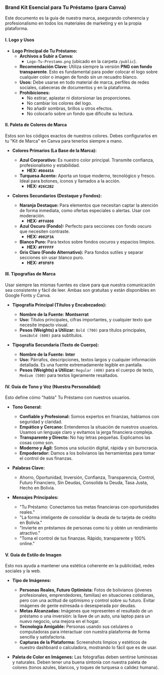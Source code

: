 ### **Brand Kit Esencial para Tu Préstamo (para Canva)**

Este documento es la guía de nuestra marca, asegurando coherencia y profesionalismo en todos los materiales de marketing y en la propia plataforma.

#### **I. Logo y Usos**

*   **Logo Principal de Tu Préstamo:**
    *   **Archivos a Subir a Canva:**
        *   `Logo-Tu-Prestamo.png` (ubicado en la carpeta `/public`).
    *   **Recomendación Clave:** Utiliza siempre la versión **PNG con fondo transparente**. Esto es fundamental para poder colocar el logo sobre cualquier color o imagen de fondo sin un recuadro blanco.
    *   **Usos:** Debe usarse en todo material de marca, perfiles de redes sociales, cabeceras de documentos y en la plataforma.
    *   **Prohibiciones:**
        *   No estirar, aplastar ni distorsionar las proporciones.
        *   No cambiar los colores del logo.
        *   No añadir sombras, brillos u otros efectos.
        *   No colocarlo sobre un fondo que dificulte su lectura.

#### **II. Paleta de Colores de Marca**

Estos son los códigos exactos de nuestros colores. Debes configurarlos en tu "Kit de Marca" en Canva para tenerlos siempre a mano.

*   **Colores Primarios (La Base de la Marca):**
    *   **Azul Corporativo:** Es nuestro color principal. Transmite confianza, profesionalismo y estabilidad.
        *   **HEX: `#00445A`**
    *   **Turquesa Acento:** Aporta un toque moderno, tecnológico y fresco. Ideal para botones, íconos y llamados a la acción.
        *   **HEX: `#26C2B2`**

*   **Colores Secundarios (Destaque y Fondos):**
    *   **Naranja Destaque:** Para elementos que necesitan captar la atención de forma inmediata, como ofertas especiales o alertas. Usar con moderación.
        *   **HEX: `#FFA800`**
    *   **Azul Oscuro (Fondo):** Perfecto para secciones con fondo oscuro que necesiten contraste.
        *   **HEX: `#002F3A`**
    *   **Blanco Puro:** Para textos sobre fondos oscuros y espacios limpios.
        *   **HEX: `#FFFFFF`**
    *   **Gris Claro (Fondo Alternativo):** Para fondos sutiles y separar secciones sin usar blanco puro.
        *   **HEX: `#F8F8F8`**

#### **III. Tipografías de Marca**

Usar siempre las mismas fuentes es clave para que nuestra comunicación sea consistente y fácil de leer. Ambas son gratuitas y están disponibles en Google Fonts y Canva.

*   **Tipografía Principal (Títulos y Encabezados):**
    *   **Nombre de la Fuente:** **Montserrat**
    *   **Uso:** Títulos principales, cifras importantes, y cualquier texto que necesite impacto visual.
    *   **Pesos (Weights) a Utilizar:** `Bold (700)` para títulos principales, `SemiBold (600)` para subtítulos.

*   **Tipografía Secundaria (Texto de Cuerpo):**
    *   **Nombre de la Fuente:** **Inter**
    *   **Uso:** Párrafos, descripciones, textos largos y cualquier información detallada. Es una fuente extremadamente legible en pantalla.
    *   **Pesos (Weights) a Utilizar:** `Regular (400)` para el cuerpo de texto, `Medium (500)` para textos ligeramente resaltados.

#### **IV. Guía de Tono y Voz (Nuestra Personalidad)**

Esto define cómo "habla" Tu Préstamo con nuestros usuarios.

*   **Tono General:**
    *   **Confiable y Profesional:** Somos expertos en finanzas, hablamos con seguridad y claridad.
    *   **Empático y Cercano:** Entendemos la situación de nuestros usuarios. Usamos un lenguaje claro y evitamos la jerga financiera compleja.
    *   **Transparente y Directo:** No hay letras pequeñas. Explicamos las cosas como son.
    *   **Moderno y Ágil:** Somos una solución digital, rápida y sin burocracia.
    *   **Empoderador:** Damos a los bolivianos las herramientas para tomar el control de sus finanzas.

*   **Palabras Clave:**
    *   Ahorro, Oportunidad, Inversión, Confianza, Transparencia, Control, Futuro Financiero, Sin Deudas, Consolida tu Deuda, Tasa Justa, Hecho en Bolivia.

*   **Mensajes Principales:**
    *   "Tu Préstamo: Conectamos tus metas financieras con oportunidades reales."
    *   "La forma inteligente de consolidar la deuda de tu tarjeta de crédito en Bolivia."
    *   "Invierte en préstamos de personas como tú y obtén un rendimiento atractivo."
    *   "Toma el control de tus finanzas. Rápido, transparente y 100% online."

#### **V. Guía de Estilo de Imagen**

Esto nos ayuda a mantener una estética coherente en la publicidad, redes sociales y la web.

*   **Tipo de Imágenes:**
    *   **Personas Reales, Futuro Optimista:** Fotos de bolivianos (jóvenes profesionales, emprendedores, familias) en situaciones cotidianas, pero con una actitud de optimismo y control sobre su futuro. Evitar imágenes de gente estresada o desesperada por deudas.
    *   **Metas Alcanzadas:** Imágenes que representen el resultado de un préstamo o una inversión: la llave de un auto, una laptop para un nuevo negocio, una mejora en el hogar.
    *   **Tecnología Amigable:** Personas usando sus celulares o computadoras para interactuar con nuestra plataforma de forma sencilla y satisfactoria.
    *   **Capturas de la Plataforma:** Screenshots limpios y estéticos de nuestro dashboard o calculadora, mostrando lo fácil que es de usar.

*   **Paleta de Color en Imágenes:** Las fotografías deben sentirse luminosas y naturales. Deben tener una buena sintonía con nuestra paleta de colores (tonos azules, blancos, y toques de turquesa o calidez humana).
